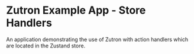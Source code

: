 # Zutron Example App - Store Handlers

An application demonstrating the use of Zutron with action handlers which are located in the Zustand store.
